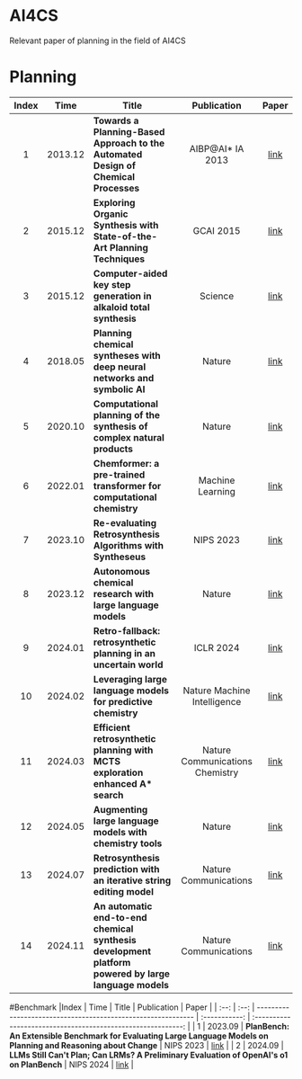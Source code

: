 # AI4CS
Relevant paper of planning in the field of AI4CS

# Planning
|Index | Time | Title                                                        |  Publication  |                            Paper                             |
| :--: | :--: | ------------------------------------------------------------ | :-----------: | :----------------------------------------------------------: |
| 1 | 2013.12 | **Towards a Planning-Based Approach to the Automated Design of Chemical Processes** | AIBP@AI* IA 2013 | [link](https://ceur-ws.org/Vol-1101/paper3.pdf)  |
| 2 | 2015.12 | **Exploring Organic Synthesis with State-of-the-Art Planning Techniques** | GCAI 2015 | [link](https://www.cs.ryerson.ca/~mes/publications/MatloobSoutchanskiExploringOrganicSynthesisWithState-of-the-ArtPlanning_SPARK2016.pdf)  |
| 3 | 2015.12 | **Computer-aided key step generation in alkaloid total synthesis** | Science | [link](https://www.science.org/doi/10.1126/science.ade8459)  |
| 4 | 2018.05 | **Planning chemical syntheses with deep neural networks and symbolic AI** | Nature | [link](https://www.nature.com/articles/nature25978)  |
| 5 | 2020.10 | **Computational planning of the synthesis of complex natural products** | Nature | [link](https://www.nature.com/articles/s41586-020-2855-y)  |
| 6 | 2022.01 | **Chemformer: a pre-trained transformer for computational chemistry** | Machine Learning | [link](https://iopscience.iop.org/article/10.1088/2632-2153/ac3ffb)  |
| 7 | 2023.10 | **Re-evaluating Retrosynthesis Algorithms with Syntheseus** | NIPS 2023 | [link](https://openreview.net/forum?id=W5U18rgtpg)  |
| 8 | 2023.12 | **Autonomous chemical research with large language models** | Nature | [link](https://www.nature.com/articles/s41586-023-06792-0)  |
| 9 | 2024.01 | **Retro-fallback: retrosynthetic planning in an uncertain world** | ICLR 2024 | [link](https://openreview.net/forum?id=dl0u4ODCuW)  |
| 10 | 2024.02 | **Leveraging large language models for predictive chemistry** | Nature Machine Intelligence | [link](https://www.nature.com/articles/s42256-023-00788-1?fromPaywallRec=false)  |
| 11 | 2024.03 | **Efficient retrosynthetic planning with MCTS exploration enhanced A\* search** | Nature Communications Chemistry | [link](https://www.nature.com/articles/s42004-024-01133-2)  |
| 12 | 2024.05 | **Augmenting large language models with chemistry tools** | Nature | [link](https://www.nature.com/articles/s42256-024-00832-8)  |
| 13 | 2024.07 | **Retrosynthesis prediction with an iterative string editing model** | Nature Communications | [link](https://www.nature.com/articles/s41467-024-50617-1)  |
| 14 | 2024.11 | **An automatic end-to-end chemical synthesis development platform powered by large language models** | Nature Communications | [link](https://www.nature.com/articles/s41467-024-54457-x)  |

#Benchmark
|Index | Time | Title                                                        |  Publication  |                            Paper                             |
| :--: | :--: | ------------------------------------------------------------ | :-----------: | :----------------------------------------------------------: |
| 1 | 2023.09 | **PlanBench: An Extensible Benchmark for Evaluating Large Language Models on Planning and Reasoning about Change** | NIPS 2023 | [link](https://openreview.net/pdf?id=YXogl4uQUO)  |
| 2 | 2024.09 | **LLMs Still Can't Plan; Can LRMs? A Preliminary Evaluation of OpenAI's o1 on PlanBench** | NIPS 2024 | [link](https://openreview.net/forum?id=Gcr1Lx4Koz)  |
